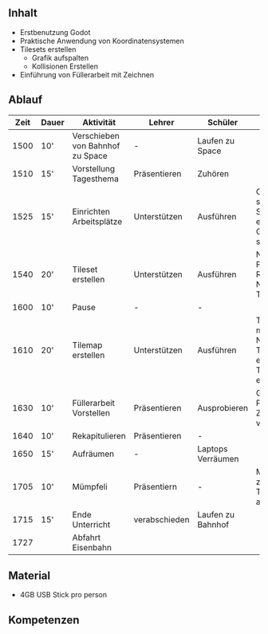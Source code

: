 ## Inhalt
- Erstbenutzung Godot
- Praktische Anwendung von Koordinatensystemen
- Tilesets erstellen
	- Grafik aufspalten
	- Kollisionen Erstellen
- Einführung von Füllerarbeit mit Zeichnen

## Ablauf

| Zeit | Dauer | Aktivität                        | Lehrer        | Schüler           | Notizen                                                         |
| ---- | ----- | -------------------------------- | ------------- | ----------------- | --------------------------------------------------------------- |
| 1500 | 10'   | Verschieben von Bahnhof zu Space | -             | Laufen zu Space   |                                                                 |
| 1510 | 15'   | Vorstellung Tagesthema           | Präsentieren  | Zuhören           |                                                                 |
| 1525 | 15'   | Einrichten Arbeitsplätze         | Unterstützen  | Ausführen         | Computer starten, Stick einstecken, Godot starten               |
| 1540 | 20'   | Tileset erstellen                | Unterstützen  | Ausführen         | Neues Projekt, 2D Root, Neues Tileset                           |
| 1600 | 10'   | Pause                            | -             | -                 |                                                                 |
| 1610 | 20'   | Tilemap erstellen                | Unterstützen  | Ausführen         | Tilemap mit dem Neuen Tileset erstellen, Texturfilter entfernen |
| 1630 | 10'   | Füllerarbeit Vorstellen          | Präsentieren  | Ausprobieren      | Gimp und Pixel Zeichnen vorstellen.                             |
| 1640 | 10'   | Rekapitulieren                   | Präsentieren  | -                 |                                                                 |
| 1650 | 15'   | Aufräumen                        | -             | Laptops Verräumen |                                                                 |
| 1705 | 10'   | Mümpfeli                         | Präsentiern   | -                 | Minecraft zeigen, Tileset analogie                              |
| 1715 | 15'   | Ende Unterricht                  | verabschieden | Laufen zu Bahnhof |                                                                 |
| 1727 |       | Abfahrt Eisenbahn                |               |                   |                                                                 |
## Material
- 4GB USB Stick pro person

## Kompetenzen